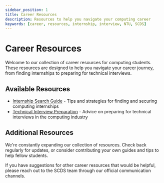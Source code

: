 ```yaml
---
sidebar_position: 1
title: Career Resources
description: Resources to help you navigate your computing career
keywords: [career, resources, internship, interview, NTU, SCDS]
---
```


# Career Resources

Welcome to our collection of career resources for computing students. These resources are designed to help you navigate your career journey, from finding internships to preparing for technical interviews.

## Available Resources

- [Internship Search Guide](./internship-search) - Tips and strategies for finding and securing computing internships
- [Technical Interview Preparation](./interview-tips) - Advice on preparing for technical interviews in the computing industry

## Additional Resources

We're constantly expanding our collection of resources. Check back regularly for updates, or consider contributing your own guides and tips to help fellow students.

If you have suggestions for other career resources that would be helpful, please reach out to the SCDS team through our official communication channels. 